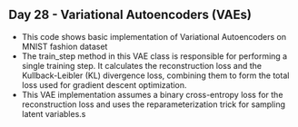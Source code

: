 ## Day 28 - Variational Autoencoders (VAEs)
- This code shows basic implementation of Variational Autoencoders on MNIST fashion dataset 
- The train_step method in this VAE class is responsible for performing a single training step. It calculates the reconstruction loss and the Kullback-Leibler (KL) divergence loss, combining them to form the total loss used for gradient descent optimization.
- This VAE implementation assumes a binary cross-entropy loss for the reconstruction loss and uses the reparameterization trick for sampling latent variables.s